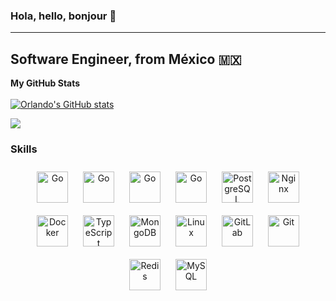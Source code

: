 ### Hola, hello, bonjour 👋
----------------------
Software Engineer, from México 🇲🇽
----------------------
<b>My GitHub Stats</b>
<br/><br/>
[![Orlando's GitHub stats](https://github-readme-stats.vercel.app/api?username=orlandorode97&theme=rose_pine)](https://github.com/anuraghazra/github-readme-stats)


<a href="https://www.github.com/katycodesstuff" target="_blank" rel="noreferrer"><img
src="https://img.shields.io/github/followers/orlandorode97?logo=github&style=for-the-badge&color=0891b2&labelColor=1c1917" /></a>

### Skills

<div align="center">  
<a href="https://go.dev/" target="_blank"><img style="margin: 10px" src="https://profilinator.rishav.dev/skills-assets/go-original.svg" alt="Go" height="50" /></a>
<a href="https://grpc.io/" target="_blank"><img style="margin: 10px" src="https://grpc.io/img/logos/grpc-logo.png" alt="Go" height="50" /></a>  
<a href="https://buf.build/" target="_blank"><img style="margin: 10px" src="https://buf.build/images/og@2x.png" alt="Go" height="50" /></a>  
<a href="https://grpc-ecosystem.github.io/grpc-gateway/" target="_blank"><img style="margin: 10px" src="https://grpc-ecosystem.github.io/grpc-gateway/assets/images/architecture_introduction_diagram.svg" alt="Go" height="50" /></a>  
<a href="https://www.postgresql.org/" target="_blank"><img style="margin: 10px" src="https://profilinator.rishav.dev/skills-assets/postgresql-original-wordmark.svg" alt="PostgreSQL" height="50" /></a>  
<a href="https://www.nginx.com/" target="_blank"><img style="margin: 10px" src="https://profilinator.rishav.dev/skills-assets/nginx-original.svg" alt="Nginx" height="50" /></a>  
<a href="https://www.docker.com/" target="_blank"><img style="margin: 10px" src="https://profilinator.rishav.dev/skills-assets/docker-original-wordmark.svg" alt="Docker" height="50" /></a>  
<a href="https://www.typescriptlang.org/" target="_blank"><img style="margin: 10px" src="https://profilinator.rishav.dev/skills-assets/typescript-original.svg" alt="TypeScript" height="50" /></a>  
<a href="https://www.mongodb.com/" target="_blank"><img style="margin: 10px" src="https://profilinator.rishav.dev/skills-assets/mongodb-original-wordmark.svg" alt="MongoDB" height="50" /></a>  
<a href="https://www.linux.org/" target="_blank"><img style="margin: 10px" src="https://profilinator.rishav.dev/skills-assets/linux-original.svg" alt="Linux" height="50" /></a>  
<a href="https://about.gitlab.com/" target="_blank"><img style="margin: 10px" src="https://profilinator.rishav.dev/skills-assets/gitlab.svg" alt="GitLab" height="50" /></a>  
<a href="https://github.com/" target="_blank"><img style="margin: 10px" src="https://profilinator.rishav.dev/skills-assets/git-scm-icon.svg" alt="Git" height="50" /></a>  
<a href="https://redis.io/" target="_blank"><img style="margin: 10px" src="https://profilinator.rishav.dev/skills-assets/redis-original-wordmark.svg" alt="Redis" height="50" /></a>  
<a href="https://www.mysql.com/" target="_blank"><img style="margin: 10px" src="https://profilinator.rishav.dev/skills-assets/mysql-original-wordmark.svg" alt="MySQL" height="50" /></a>  
</div>
